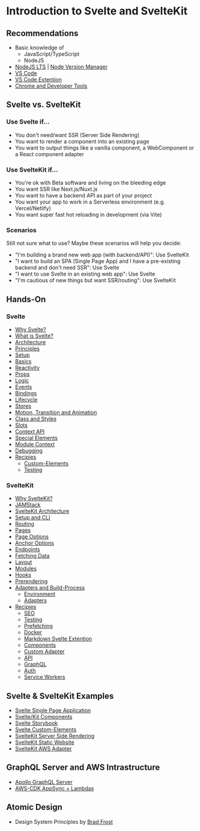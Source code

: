 # Introduction to Svelte and SvelteKit

## Recommendations

- Basic knowledge of
  - JavaScript/TypeScript
  - NodeJS
- [NodeJS LTS](https://nodejs.org/en/download/) | [Node Version Manager](https://nvm.sh)
- [VS Code](https://code.visualstudio.com/download)
- [VS Code Extention](https://marketplace.visualstudio.com/items?itemName=svelte.svelte-vscode)
- [Chrome and Developer Tools](https://chrome.google.com/webstore/detail/svelte-devtools/ckolcbmkjpjmangdbmnkpjigpkddpogn)

## Svelte vs. SvelteKit

### Use Svelte if...

- You don't need/want SSR (Server Side Rendering)
- You want to render a component into an existing page
- You want to output things like a vanilla component, a WebComponent or a React component adapter

### Use SvelteKit if...

- You're ok with Beta software and living on the bleeding edge
- You want SSR like Next.js/Nuxt.js
- You want to have a backend API as part of your project
- You want your app to work in a Serverless environment (e.g. Vercel/Netlify)
- You want super fast hot reloading in development (via Vite)

### Scenarios

Still not sure what to use? Maybe these scenarios will help you decide:

- "I'm building a brand new web app (with backend/API)": Use SvelteKit
- "I want to build an SPA (Single Page App) and I have a pre-existing backend and don't need SSR": Use Svelte
- "I want to use Svelte in an existing web app": Use Svelte
- "I'm cautious of new things but want SSR/routing": Use SvelteKit

## Hands-On

### Svelte

- [Why Svelte?](docs-svelte/intro.md)
- [What is Svelte?](docs-svelte/svelte.md)
- [Architecture](docs-svelte/architecture.md)
- [Principles](docs-svelte/principles.md)
- [Setup](docs-svelte/setup-cli.md)
- [Basics](docs-svelte/basics.md)
- [Reactivity](docs-svelte/reactivity.md)
- [Props](docs-svelte/props.md)
- [Logic](docs-svelte/logic.md)
- [Events](docs-svelte/events.md)
- [Bindings](docs-svelte/bindings.md)
- [Lifecycle](docs-svelte/lifecycle.md)
- [Stores](docs-svelte/stores.md)
- [Motion, Transition and Animation](docs-svelte/motion-transition-animation.md)
- [Class and Styles](docs-svelte/class-styles.md)
- [Slots](docs-svelte/slots.md)
- [Context API](docs-svelte/context-api.md)
- [Special Elements](docs-svelte/special-elements.md)
- [Module Context](docs-svelte/module-context.md)
- [Debugging](docs-svelte/debugging.md)
- [Recipies](docs-svelte/recipies.md)
  - [Custom-Elements](docs-svelte/recipies-custom-elements.md)
  - [Testing](docs-svelte/recipies-testing.md)

### SvelteKit

- [Why SvelteKit?](docs-sveltekit/intro.md)
- [JAMStack](docs-sveltekit/jamstack-architecture.md)
- [SvelteKit Architecture](docs-sveltekit/architecture.md)
- [Setup and CLI](docs-sveltekit/setup-cli.md)
- [Routing](docs-sveltekit/routing.md)
- [Pages](docs-sveltekit/pages.md)
- [Page Options](docs-sveltekit/page-options.md)
- [Anchor Options](docs-sveltekit/anchor-options.md)
- [Endpoints](docs-sveltekit/endpoints.md)
- [Fetching Data](docs-sveltekit/data-fetching.md)
- [Layout](docs-sveltekit/layout.md)
- [Modules](docs-sveltekit/modules.md)
- [Hooks](docs-sveltekit/hooks.md)
- [Prerendering](docs-sveltekit/prerendering.md)
- [Adapters and Build-Process](docs-sveltekit/build.md)
  - [Environment](docs-sveltekit/build-environment.md) 
  - [Adapters](docs-sveltekit/build-adapters.md)
- [Recipies](docs-sveltekit/recipies.md)
  - [SEO](docs-sveltekit/seo.md)
  - [Testing](docs-sveltekit/recipies-testing.md)
  - [Prefetching](docs-sveltekit/recipies-prefetching.md)
  - [Docker](docs-sveltekit/recipies-docker.md)
  - [Markdown Svelte Extention](docs-sveltekit/recipies-mdsvex.md)
  - [Components](docs-sveltekit/recipies-components.md) 
  - [Custom Adapter](docs-sveltekit/recipies-custom-adapter.md)
  - [API](docs-sveltekit/recipies-api.md)
  - [GraphQL](docs-sveltekit/recipies-graphql.md)  
  - [Auth](docs-sveltekit/recipies-auth.md)
  - [Service Workers](docs-sveltekit/recipies-service-worker.md)

## Svelte & SvelteKit Examples

- [Svelte Single Page Application](examples/svelte-spa/README.md)
- [Svelte/Kit Components](examples/svelte-components/README.md)
- [Svelte Storybook](examples/svelte-storybook/README.md)
- [Svelte Custom-Elements](examples/svelte-custom-elements/README.md)
- [SvelteKit Server Side Rendering](examples/sveltekit-ssr/README.md)
- [SvelteKit Static Website](examples/sveltekit-static-website/README.md)
- [SvelteKit AWS Adapter](examples/sveltekit-aws/README.md)

## GraphQL Server and AWS Intrastructure

- [Apollo GraphQL Server](examples/graphql-server/packages/local-server/README.md)
- [AWS-CDK AppSync + Lambdas](examples/graphql-server/packages/aws-infrastructure/README.md)

## Atomic Design

- Design System Principles by [Brad Frost](https://atomicdesign.bradfrost.com/)